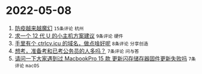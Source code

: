 # 2022-05-08

1. [防疫越来越魔幻](https://www.v2ex.com/t/851507) `15条评论` `杭州`
1. [求一个 12 代 U 的小主机方案建议](https://www.v2ex.com/t/851506) `9条评论` `硬件`
1. [手里有个 ctrlcv.icu 的域名，做点啥好呢](https://www.v2ex.com/t/851491) `8条评论` `分享创造`
1. [想考，准备考和已考公务员的人多吗？](https://www.v2ex.com/t/851499) `7条评论` `问与答`
1. [请问一下大家遇到过 MacbookPro 15 款 更新闪存储存器固件更新失败吗](https://www.v2ex.com/t/851494) `7条评论` `macOS`
